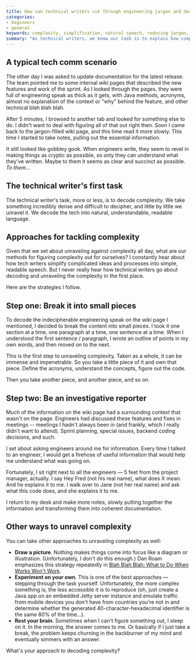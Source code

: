 ```yaml
---
title: How can technical writers cut through engineering jargon and decode complex information?
categories:
- beginners
- general
keywords: complexity, simplification, natural speech, reducing jargon, plain speech, cryptic engineers
summary: "As technical writers, we know our task is to explain how complex products work through simple, easy-to-understand language. But before you can explain something, you first have to decode that complexity for yourself. You can decode complexity by approaching it piece by piece, asking engineers for details, drawing pictures, experimenting, and more."
---
```


## A typical tech comm scenario

The other day I was asked to update documentation for the latest release. The team pointed me to some internal wiki pages that described the new features and work of the sprint. As I looked through the pages, they were full of engineering speak as thick as it gets, with Java methods, acronyms, almost no explanation of the context or "why" behind the feature, and other technical blah blah blah.

After 5 minutes, I browsed to another tab and looked for something else to do. I didn't want to deal with figuring all of that out right then. Soon I came back to the jargon-filled wiki page, and this time read it more slowly. This time I started to take notes, pulling out the essential information. 

It still looked like gobbley gook. When engineers write, they seem to revel in making things as cryptic as possible, so only they can understand what they've written. Maybe to them it seems as clear and succinct as possible. *To them...*

## The technical writer's first task 

The technical writer's task, more or less, is to decode complexity. We take something incredibly dense and difficult to decipher, and little by little we unravel it. We decode the tech into natural, understandable, readable language.

## Approaches for tackling complexity

Given that we set about unraveling against complexity all day, what are our methods for figuring complexity out for ourselves? I constantly hear about how tech writers simplify complicated ideas and processes into simple, readable speech. But I never really hear how technical writers go about decoding and unraveling the complexity in the first place. 

Here are the strategies I follow.

## Step one: Break it into small pieces

To decode the indecipherable engineering speak on the wiki page I mentioned, I decided to break the content into small pieces. I took it one section at a time, one paragraph at a time, one sentence at a time. When I understood the first sentence / paragraph, I wrote an outline of points in my own words, and then moved on to the next.
 
 This is the first step to unraveling complexity. Taken as a whole, it can be immense and impenetrable. So you take a little piece of it and own that piece. Define the acronyms, understand the concepts, figure out the code. 

Then you take another piece, and another piece, and so on. 

## Step two: Be an investigative reporter

Much of the information on the wiki page had a surrounding context that wasn't on the page. Engineers had discussed these features and fixes in meetings -- meetings I hadn't always been in (and frankly, which I really didn't want to attend). Sprint planning, special issues, backend coding decisions, and such. 

I set about asking engineers around me for information. Every time I talked to an engineer, I would get a firehose of useful information that would help me understand what was going on.

Fortunately, I sit right next to all the engineers &mdash; 5 feet from the project manager, actually. I say Hey Fred (not his real name), what does X mean. And he explains it to me. I walk over to Jane (not her real name) and ask what this code does, and she explains it to me. 

I return to my desk and make more notes, slowly putting together the information and transforming them into coherent documentation.

## Other ways to unravel complexity

You can take other approaches to unraveling complexity as well: 

* **Draw a picture**. Nothing makes things come into focus like a diagram or illustration. (Unfortunately, I don't do this enough.) Dan Roam emphasizes this strategy repeatedly in [Blah Blah Blah: What to Do When Works Won't Work](http://www.amazon.com/Blah-What-When-Words-Dont/dp/1591844592).
* **Experiment on your own**. This is one of the best approaches &mdash; stepping through the task yourself. Unfortunately, the more complex something is, the less accessible it is to reproduce (oh, just create a Java app on an embedded Jetty server instance and emulate traffic from mobile devices you don't have from countries you're not in and determine whether the generated 40-character-hexadecimal identifier is the same 80% of the time...).
* **Rest your brain**. Sometimes when I can't figure something out, I sleep on it. In the morning, the answer comes to me. Or basically if I just take a break, the problem keeps churning in the backburner of my mind and eventually simmers with an answer.

What's your approach to decoding complexity?

